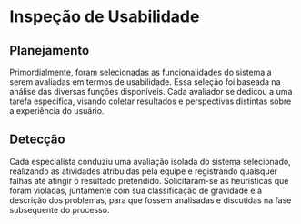 # Inspeção de Usabilidade
## Planejamento
Primordialmente, foram selecionadas as funcionalidades do sistema a serem avaliadas em termos de usabilidade. Essa seleção foi baseada na análise das diversas funções disponíveis. Cada avaliador se dedicou a uma tarefa específica, visando coletar resultados e perspectivas distintas sobre a experiência do usuário.

## Detecção
Cada especialista conduziu uma avaliação isolada do sistema selecionado, realizando as atividades atribuídas pela equipe e registrando quaisquer falhas até atingir o resultado pretendido. Solicitaram-se as heurísticas que foram violadas, juntamente com sua classificação de gravidade e a descrição dos problemas, para que fossem analisadas e discutidas na fase subsequente do processo.
